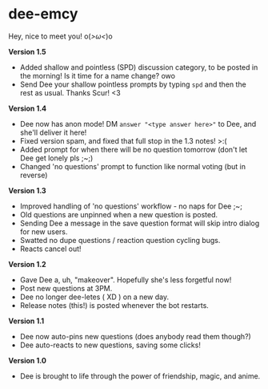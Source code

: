 # dee-emcy
Hey, nice to meet you! o(*>ω&lt;*)o

__**Version 1.5**__
* Added shallow and pointless (SPD) discussion category, to be posted in the morning! Is it time for a name change? owo
* Send Dee your shallow pointless prompts by typing `spd` and then the rest as usual. Thanks Scur! <3

__**Version 1.4**__

* Dee now has anon mode! DM `answer "<type answer here>"` to Dee, and she'll deliver it here!
* Fixed version spam, and fixed that full stop in the 1.3 notes! >:(
* Added prompt for when there will be no question tomorrow (don't let Dee get lonely pls ;~;)
* Changed 'no questions' prompt to function like normal voting (but in reverse)

__**Version 1.3**__

* Improved handling of 'no questions' workflow - no naps for Dee ;~;
* Old questions are unpinned when a new question is posted.
* Sending Dee a message in the save question format will skip intro dialog for new users.
* Swatted no dupe questions / reaction question cycling bugs.
* Reacts cancel out!

__**Version 1.2**__

* Gave Dee a, uh, "makeover". Hopefully she's less forgetful now!
* Post new questions at 3PM.
* Dee no longer dee-letes ( XD ) on a new day.
* Release notes (this!) is posted whenever the bot restarts.

__**Version 1.1**__

* Dee now auto-pins new questions (does anybody read them though?)
* Dee auto-reacts to new questions, saving some clicks!

__**Version 1.0**__

* Dee is brought to life through the power of friendship, magic, and anime.

